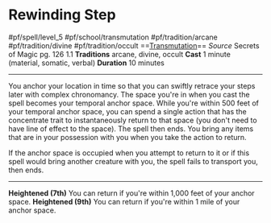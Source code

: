 # Rewinding Step
#pf/spell/level_5 #pf/school/transmutation #pf/tradition/arcane #pf/tradition/divine #pf/tradition/occult
==[Transmutation](../../../Traits/Transmutation.md)==
*Source* Secrets of Magic pg. 126 1.1
**Traditions** arcane, divine, occult
**Cast** 1 minute (material, somatic, verbal)
**Duration** 10 minutes

---
You anchor your location in time so that you can swiftly retrace your steps later with complex chronomancy. The space you're in when you cast the spell becomes your temporal anchor space. While you're within 500 feet of your temporal anchor space, you can spend a single action that has the concentrate trait to instantaneously return to that space (you don't need to have line of effect to the space). The spell then ends. You bring any items that are in your possession with you when you take the action to return.

If the anchor space is occupied when you attempt to return to it or if this spell would bring another creature with you, the spell fails to transport you, then ends.

<hr>

**Heightened (7th)** You can return if you're within 1,000 feet of your anchor space.
**Heightened (9th)** You can return if you're within 1 mile of your anchor space.